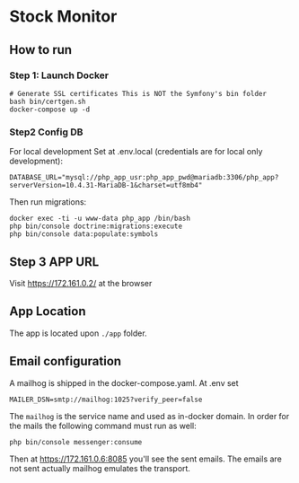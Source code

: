 # Stock Monitor


## How to run

### Step 1: Launch Docker
```
# Generate SSL certificates This is NOT the Symfony's bin folder
bash bin/certgen.sh
docker-compose up -d
```

### Step2 Config DB

For local development Set at .env.local (credentials are for local only development):

```
DATABASE_URL="mysql://php_app_usr:php_app_pwd@mariadb:3306/php_app?serverVersion=10.4.31-MariaDB-1&charset=utf8mb4"
```

Then run migrations:

```
docker exec -ti -u www-data php_app /bin/bash
php bin/console doctrine:migrations:execute
php bin/console data:populate:symbols
```

## Step 3 APP URL

Visit https://172.161.0.2/ at the browser

## App Location

The app is located upon `./app` folder.

## Email configuration

A mailhog is shipped in the docker-compose.yaml. At .env set

```
MAILER_DSN=smtp://mailhog:1025?verify_peer=false
```
The `mailhog` is the service name and used as in-docker domain. In order for the mails the following command must run as well:

```
php bin/console messenger:consume
```

Then at https://172.161.0.6:8085 you'll see the sent emails. The emails are not sent actually mailhog emulates the transport.